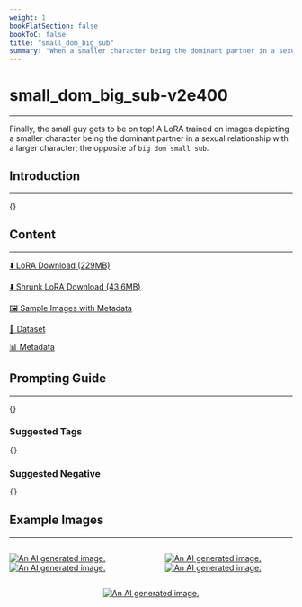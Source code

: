 ```yaml
---
weight: 1
bookFlatSection: false
bookToC: false
title: "small_dom_big_sub"
summary: "When a smaller character being the dominant partner in a sexual relationship with a larger character."
---
```


<!--markdownlint-disable MD025 MD033 -->

# small_dom_big_sub-v2e400

---

Finally, the small guy gets to be on top! A LoRA trained on images depicting a smaller character being the dominant partner in a sexual relationship with a larger character; the opposite of `big dom small sub`.

## Introduction

---

{}

## Content

---

[⬇️ LoRA Download (229MB)](https://huggingface.co/k4d3/yiff_toolkit/resolve/main/ponyxl_loras/small_dom_big_sub-v2e400.safetensors?download=true)

[⬇️ Shrunk LoRA Download (43.6MB)](https://huggingface.co/k4d3/yiff_toolkit/resolve/main/ponyxl_loras_shrunk_2/small_dom_big_sub-v2e400_frockpt1_th-3.55.safetensors?download=true)

[🖼️ Sample Images with Metadata](https://huggingface.co/k4d3/yiff_toolkit/tree/main/static/{})

[📐 Dataset](https://huggingface.co/datasets/k4d3/furry/tree/main/{})

[📊 Metadata](https://huggingface.co/k4d3/yiff_toolkit/raw/main/ponyxl_loras/small_dom_big_sub-v2e400.json)

<!--
[🧺 Sample Prompts]()
-->

## Prompting Guide

---

{}

### Suggested Tags

```md
{}
```

### Suggested Negative

```md
{}
```

## Example Images

---

<div style="display: flex; justify-content: space-between;">
  <div style="display: flex; justify-content: space-between; width: 45%;">

[![An AI generated image.](small.png)](large.png)
[![An AI generated image.](small.png)](large.png)

</div>
  <div style="display: flex; justify-content: space-between; width: 45%;">

[![An AI generated image.](small.png)](large.png)
[![An AI generated image.](small.png)](large.png)

  </div>
</div>
<div style="display: flex; justify-content: center;">

[![An AI generated image.](small.png)](large.png)

</div>
